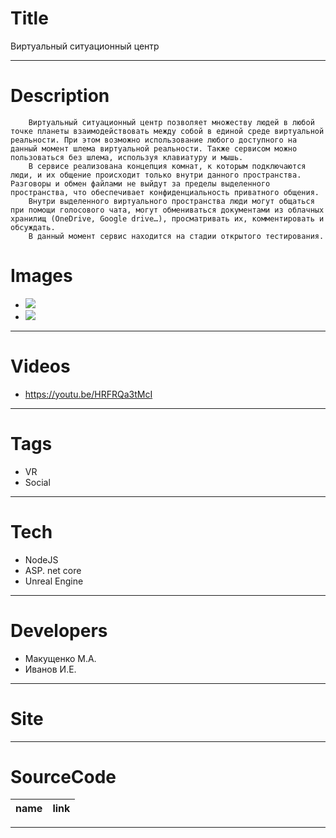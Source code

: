 # Title
Виртуальный ситуационный центр

---

# Description

        Виртуальный ситуационный центр позволяет множеству людей в любой точке планеты взаимодействовать между собой в единой среде виртуальной реальности. При этом возможно использование любого доступного на данный момент шлема виртуальной реальности. Также сервисом можно пользоваться без шлема, используя клавиатуру и мышь.
        В сервисе реализована концепция комнат, к которым подключаются люди, и их общение происходит только внутри данного пространства. Разговоры и обмен файлами не выйдут за пределы выделенного пространства, что обеспечивает конфиденциальность приватного общения.
        Внутри выделенного виртуального пространства люди могут общаться при помощи голосового чата, могут обмениваться документами из облачных хранилищ (OneDrive, Google drive…), просматривать их, комментировать и обсуждать.
        В данный момент сервис находится на стадии открытого тестирования.

# Images
* ![](https://files.rtuitlab.dev/landing_src/situation_center/1.png)
* ![](https://files.rtuitlab.dev/landing_src/situation_center/2.png)
---

# Videos
* https://youtu.be/HRFRQa3tMcI
---

# Tags
* VR
* Social
---
# Tech
* NodeJS
* ASP. net core
* Unreal Engine
---
# Developers
* Макущенко М.А.
* Иванов И.Е.
---
# Site
---
# SourceCode
| name | link |
| ---- | ---- |

---
